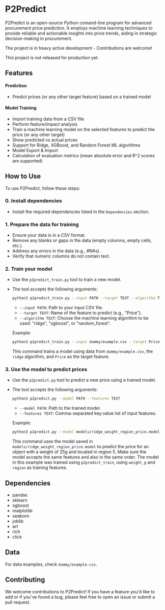 # P2Predict

P2Predict is an open-source Python comand-line program for advanced procurement price prediction. It employs machine learning techniques to provide reliable and actionable insights into price trends, aiding in strategic decision-making in procurement. 

The project is in heavy active development - Contributions are welcome!

This project is not released for production yet.

## Features

#### Prediction
- Predict prices (or any other target feature) based on a trained model

#### Model Training
- Import training data from a CSV file
- Perform feature/impact analysis
- Train a machine learning model on the selected features to predict the price (or any other target)
- Show predicted vs actual prices
- Support for Ridge, XGBoost, and Random Forest ML algorithms
- Model Export & Import
- Calculation of evaluation metrics (mean absolute error and R^2 scores are supported)

## How to Use

To use P2Predict, follow these steps:

### 0. Install dependencies
   - Install the required dependencies listed in the `Dependencies` section.
   
### 1. Prepare the data for training
   - Ensure your data is in a CSV format.
   - Remove any blanks or gaps in the data (empty columns, empty cells, etc.).
   - Address any errors in the data (e.g., #NAs).
   - Verify that numeric columns do not contain text.

### 2. Train your model
   - Use the `p2predict_train.py` tool to train a new model.
   - The tool accepts the following arguments:

     ```bash
     python3 p2predict_train.py --input PATH --target TEXT --algorithm TEXT
     ```

     - `--input PATH`: Path to your input CSV file.
     - `--target TEXT`: Name of the feature to predict (e.g., "Price").
     - `--algorithm TEXT`: Choose the machine learning algorithm to be used: "ridge", "xgboost", or "random_forest".

     Example:

     ```bash
     python3 p2predict_train.py --input dummy/example.csv --target Price --algorithm ridge
     ```

     This command trains a model using data from `dummy/example.csv`, the `ridge` algorithm, and `Price` as the target feature.

### 3. Use the model to predict prices
   - Use the `p2predict.py` tool to predict a new price using a trained model.
   - The tool accepts the following arguments:

     ```bash
     python3 p2predict.py --model PATH --features TEXT
     ```

     - `--model PATH`: Path to the trained model.
     - `--features TEXT`: Comma-separated key:value list of input features.

     Example:

     ```bash
     python3 p2predict.py --model models/ridge_weight_region_price.model --features weight_g:25,region:5
     ```

     This command uses the model saved in `models/ridge_weight_region_price.model` to predict the price for an object with a weight of 25g and located in region 5. Make sure the model accepts the same features and also in the same order. The model in this example was trained using `p2predict_train`, using `weight_g` and `region` as training features.

## Dependencies

- pandas
- sklearn
- xgboost
- matplotlib
- seaborn
- joblib
- art
- rich
- click

## Data

For data examples, check `dummy/example.csv`.

## Contributing

We welcome contributions to P2Predict! If you have a feature you'd like to add or if you've found a bug, please feel free to open an issue or submit a pull request.
